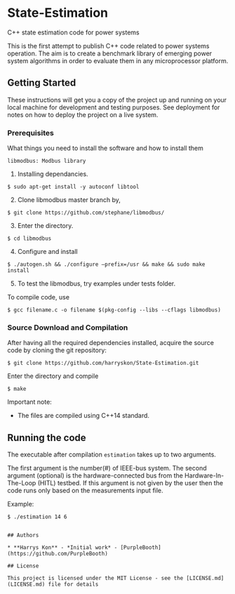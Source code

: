 # State-Estimation
C++ state estimation code for power systems

This is the first attempt to publish C++ code related to power systems operation. The aim is to create a benchmark library of emerging power system algorithms in order to evaluate them in any microprocessor platform. 

## Getting Started

These instructions will get you a copy of the project up and running on your local machine for development and testing purposes. See deployment for notes on how to deploy the project on a live system.

### Prerequisites

What things you need to install the software and how to install them

```
libmodbus: Modbus library
```

1) Installing dependancies.

```
$ sudo apt-get install -y autoconf libtool
```

2) Clone libmodbus master branch by,

```
$ git clone https://github.com/stephane/libmodbus/
```

3) Enter the directory.

```
$ cd libmodbus
```

4) Configure and install

```
$ ./autogen.sh && ./configure –prefix=/usr && make && sudo make install
```

5) To test the libmodbus, try examples under tests folder.

To compile code, use 
```
$ gcc filename.c -o filename $(pkg-config --libs --cflags libmodbus)
```

### Source Download and Compilation

After having all the required dependencies installed, acquire the source code by cloning the git repository:

```
$ git clone https://github.com/harryskon/State-Estimation.git
```
Enter the directory and compile

```
$ make
```
Important note:

  * The files are compiled using C++14 standard.

## Running the code

The executable after compilation ```estimation``` takes up to two arguments.

The first argument is the number(#) of IEEE-bus system.
The second argument (optional) is the hardware-connected bus from the Hardware-In-The-Loop (HITL) testbed. If this argument is not given by the user then the code runs only based on the measurements input file.   

Example:
```
$ ./estimation 14 6
```

```

## Authors

* **Harrys Kon** - *Initial work* - [PurpleBooth](https://github.com/PurpleBooth)

## License

This project is licensed under the MIT License - see the [LICENSE.md](LICENSE.md) file for details

